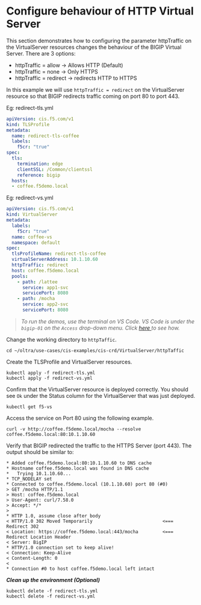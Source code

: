 # Configure behaviour of HTTP Virtual Server

This section demonstrates how to configuring the parameter httpTraffic on the VirtualServer resources changes the behaviour of the BIGIP Virtual Server.
There are 3 options:

 - httpTraffic = allow -> Allows HTTP (Default)
 - httpTraffic = none  -> Only HTTPS
 - httpTraffic = redirect -> redirects HTTP to HTTPS

In this example we will use `httpTraffic = redirect` on the VirtualServer resource so that BIGIP redirects traffic coming on port 80 to port 443.


Eg: redirect-tls.yml
```yml
apiVersion: cis.f5.com/v1
kind: TLSProfile
metadata:
  name: redirect-tls-coffee
  labels:
    f5cr: "true"
spec:
  tls:
    termination: edge
    clientSSL: /Common/clientssl
    reference: bigip
  hosts:
  - coffee.f5demo.local
```

Eg: redirect-vs.yml
```yml
apiVersion: cis.f5.com/v1
kind: VirtualServer
metadata:
  labels:
    f5cr: "true"
  name: coffee-vs
  namespace: default
spec:
  tlsProfileName: redirect-tls-coffee
  virtualServerAddress: 10.1.10.60
  httpTraffic: redirect
  host: coffee.f5demo.local
  pools:
    - path: /lattee
      service: app1-svc
      servicePort: 8080
    - path: /mocha
      service: app2-svc
      servicePort: 8080

```

> *To run the demos, use the terminal on VS Code. VS Code is under the `bigip-01` on the `Access` drop-down menu. Click <a href="https://raw.githubusercontent.com/F5EMEA/oltra/main/vscode.png"> here </a> to see how.*

Change the working directory to `httpTaffic`.
```
cd ~/oltra/use-cases/cis-examples/cis-crd/VirtualServer/httpTaffic
```

Create the TLSProfile and VirtualServer resources.
```
kubectl apply -f redirect-tls.yml
kubectl apply -f redirect-vs.yml
```

Confirm that the VirtualServer resource is deployed correctly. You should see `Ok` under the Status column for the VirtualServer that was just deployed.
```
kubectl get f5-vs 
```

Access the service on Port 80 using the following example. 
```
curl -v http://coffee.f5demo.local/mocha --resolve coffee.f5demo.local:80:10.1.10.60
```

Verify that BIGIP redirected the traffic to the HTTPS Server (port 443). The output should be similar to:
```
* Added coffee.f5demo.local:80:10.1.10.60 to DNS cache
* Hostname coffee.f5demo.local was found in DNS cache
*   Trying 10.1.10.60...
* TCP_NODELAY set
* Connected to coffee.f5demo.local (10.1.10.60) port 80 (#0)
> GET /mocha HTTP/1.1
> Host: coffee.f5demo.local
> User-Agent: curl/7.58.0
> Accept: */*
> 
* HTTP 1.0, assume close after body
< HTTP/1.0 302 Moved Temporarily                          <=== Redirect 302
< Location: https://coffee.f5demo.local:443/mocha         <=== Redirect Location Header
< Server: BigIP
* HTTP/1.0 connection set to keep alive!
< Connection: Keep-Alive
< Content-Length: 0
< 
* Connection #0 to host coffee.f5demo.local left intact
```

***Clean up the environment (Optional)***
```
kubectl delete -f redirect-tls.yml
kubectl delete -f redirect-vs.yml
```

